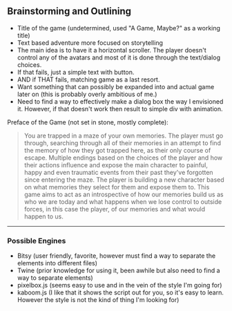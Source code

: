## Brainstorming and Outlining

- Title of the game (undetermined, used "A Game, Maybe?" as a working title)
- Text based adventure more focused on storytelling
- The main idea is to have it a horizontal scroller. The player doesn't control any of the avatars and most of it is done through the text/dialog choices.
- If that fails, just a simple text with button.
- AND if THAT fails, matching game as a last resort.
- Want something that can possibly be expanded into and actual game later on (this is probably overly ambitious of me.)
- Need to find a way to effectively make a dialog box the way I envisioned it. However, if that doesn't work then result to simple div with animation.

Preface of the Game (not set in stone, mostly complete):
> You are trapped in a maze of your own memories. The player must go through, searching through all of their memories in an attempt to find the memory of how they got trapped here, as their only course of escape. Multiple endings based on the choices of the player and how their actions influence and expose the main character to painful, happy and even traumatic events from their past they've forgotten since entering the maze. The player is building a new character based on what memories they select for them and expose them to. This game aims to act as an introspective of how our memories build us as who we are today and what happens when we lose control to outside forces, in this case the player, of our memories and what would happen to us.

---

### Possible Engines

- Bitsy (user friendly, favorite, however must find a way to separate the elements into different files)
- Twine (prior knowledge for using it, been awhile but also need to find a way to separate elements)
- pixelbox.js (seems easy to use and in the vein of the style I'm going for)
- kaboom.js (I like that it shows the script out for you, so it's easy to learn. However the style is not the kind of thing I'm looking for)